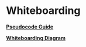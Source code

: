 # Whiteboarding

**[Pseudocode Guide](https://codefellows.github.io/common_curriculum/data_structures_and_algorithms/Pseudocode)**

**[Whiteboarding Diagram](https://codefellows.github.io/common_curriculum/data_structures_and_algorithms/assets/DataStructuresWhiteboard.PNG)**
